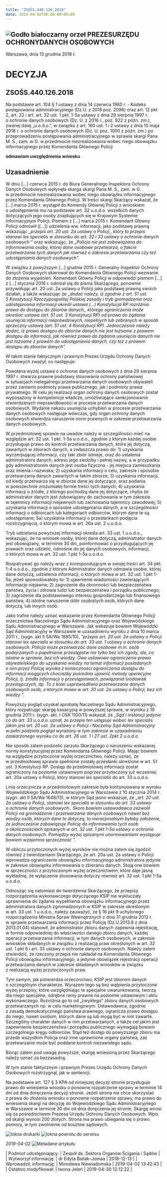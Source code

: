```yaml
---
title: "ZSOŚS.440.126.2018"
date: 2019-04-02T00:00:00+00:00
---
```



![Godło białoczarny orzeł](/bundles/app/img/orzeł2.png)
PREZESURZĘDU OCHRONYDANYCH OSOBOWYCH
------------------------------------




 Warszawa, dnia 13
 grudnia
 2018 r.
 


 DECYZJA
=========


ZSOŚS.440.126.2018
------------------


Na podstawie art. 104 § 1 ustawy z dnia 14 czerwca 1960 r. - Kodeks postępowania administracyjnego (Dz.U. z 2018 poz. 2096) oraz art. 12 pkt 2, art. 22 i art. art. 32 ust. 1 pkt. 1-5a ustawy z dnia 29 sierpnia 1997 r. o ochronie danych osobowych (Dz. U. z 2016 r., poz. 922 z późn. zm.), zwanej dalej „u.o.d.o.”, w związku z art. 160 ust. 1 i 2 ustawy z dnia 10 maja 2018 r. o ochronie danych osobowych (Dz. U. poz. 1000 z późn. zm.) po przeprowadzeniu postępowania administracyjnego w sprawie skargi Pana M. S., zam. w G. w przedmiocie niezrealizowania wobec niego obowiązku informacyjnego przez Komendanta Głównego Policji


**odmawiam uwzględnienia wniosku**


**Uzasadnienie**
----------------


W dniu [...] czerwca 2015 r. do Biura Generalnego Inspektora Ochrony Danych Osobowych wpłynęła skarga skargi Pana M. S., zam. w G. w przedmiocie niezrealizowania wobec niego obowiązku informacyjnego przez Komendanta Głównego Policji. W treści skargi Skarżący wskazał, że [...] marca 2015 r. wystąpił do Komendy Głównej Policji z wnioskiem o udostępnienie mu na podstawie art. 32 u.o.d.o. wszelkich danych dotyczących jego osoby znajdujących się w Krajowym Systemie Informacyjnym Policji. Pismem z [...] marca 2015 r. Komendant Główny Policji odmówił ([...]) udzielenia ww. informacji, jako podstawę prawną wskazując *„przepis art. 20 ust. 2a ustawy o Policji,, który to przepis stanowi lex specialis w stosunku do art. 32 i 33 ustawy o ochronie danych osobowych ”* oraz wskazując, że *„Policja nie jest zobowiązana do informowania osoby, której dane osobowe przetwarza, o fakcie przetwarzania tych danych jak również o zakresie przetwarzania czy też udostępniania danych osobowych".*


W związku z powyższym [...] grudnia 2015 r. Generalny Inspektor Ochrony Danych Osobowych skierował do Komendanta Głównego Policji wezwanie do złożenia wyjaśnień. Komendant Główny Policji w odpowiedzi pismem [...] z [...] stycznia 2016 r. odniósł się do pisma Skarżącego, ponownie przywołując art. 20 ust. 2a ustawy o Policji jako podstawę prawną swoich działań, a także wskazując że *„dodać należy, iż zgodnie z art. 51 ust. 5 Konstytucji Rzeczypospolitej Polskiej zasady i tryb gromadzenia oraz udostępniania informacji określi ustawa (...) Konstytucja RP rozróżnia prawo do dostępu do zbiorów danych,, którego ograniczenia może określać ustawa (art. 51 ust. 3 Konstytucji RP) od prawa do żądania usunięcia informacji nieprawdziwych, niepełnych lub zebranych w sposób sprzeczny ustawą (art. 51 ust. 4 Konstytucji RP). Jednocześnie należy dodać, iż prawo dostępu do zbiorów danych nie jest tożsame z prawem dostępu do informacji, jak również prawo do żądania usunięcia danych nie jest tożsame z prawem do udostępnienia danych, czy też z prawem dostępu do zbiorów danych”.*


W takim stanie faktycznym i prawnym Prezes Urzędu Ochrony Danych Osobowych zważył, co następuje:


Powołana wyżej ustawa o ochronie danych osobowych z dnia 29 sierpnia 1997 r. stwarza prawne podstawy stosowania ochrony państwowej w sytuacjach nielegalnego przetwarzania danych osobowych obywateli przez zarówno podmioty prawa publicznego, jak i podmioty prawa prywatnego. W celu jej realizacji organ ochrony danych osobowych został wyposażony w kompetencje władcze, umożliwiające sankcjonowanie stwierdzanych nieprawidłowości w procesie przetwarzania danych osobowych. Wydanie nakazu usunięcia uchybień w procesie przetwarzania danych osobowych następuje wówczas, gdy organ ochrony danych osobowych stwierdza naruszenie norm prawnych w zakresie przetwarzania danych osobowych.


W przedmiotowej sprawie na uwadze należy w szczególności mieć na względzie art. 32 ust. 1 pkt. 1-5a u.o.d.o., zgodnie z którym każdej osobie przysługuje prawo do kontroli przetwarzania danych, które jej dotyczą, zawartych w zbiorach danych, a zwłaszcza prawo do: 1) uzyskania wyczerpującej informacji, czy taki zbiór istnieje, oraz do ustalenia administratora danych, adresu jego siedziby i pełnej nazwy, a w przypadku gdy administratorem danych jest osoba fizyczna - jej miejsca zamieszkania oraz imienia i nazwiska; 2) uzyskania informacji o celu, zakresie i sposobie przetwarzania danych zawartych w takim zbiorze; 3) uzyskania informacji, od kiedy przetwarza się w zbiorze dane jej dotyczące, oraz podania w powszechnie zrozumiałej formie treści tych danych; 4) uzyskania informacji o źródle, z którego pochodzą dane jej dotyczące, chyba że administrator danych jest zobowiązany do zachowania w tym zakresie w tajemnicy informacji niejawnych lub zachowania tajemnicy zawodowej; 5) uzyskania informacji o sposobie udostępniania danych, a w szczególności informacji o odbiorcach lub kategoriach odbiorców, którym dane te są udostępniane; 5a) uzyskania informacji o przesłankach podjęcia rozstrzygnięcia, o którym mowa w art. 26a ust. 2 u.o.d.o.


Tryb udzielania powyższej informacji określa art. 33 ust. 1 u.o.d.o., wskazując, że na wniosek osoby, której dane dotyczą, administrator danych jest obowiązany, w terminie 30 dni, poinformować o przysługujących jej prawach oraz udzielić, odnośnie do jej danych osobowych, informacji, o których mowa w art. 32 ust. 1 pkt 1-5a u.o.d.o.


Rozpatrywać go należy wraz z korespondującym w swojej treści art. 34 pkt. 1-4 u.o.d.o., zgodnie z którym Administrator danych odmawia osobie, której dane dotyczą, udzielenia informacji, o których mowa w art. 32 ust. 1 pkt 1-5a, jeżeli spowodowałoby to: 1) ujawnienie wiadomości zawierających informacje niejawne; 2) zagrożenie dla obronności lub bezpieczeństwa państwa, życia i zdrowia ludzi lub bezpieczeństwa i porządku publicznego; 3) zagrożenie dla podstawowego interesu gospodarczego lub finansowego państwa; 4) istotne naruszenie dóbr osobistych osób, których dane dotyczą, lub innych osób.


Jako trafne należy uznać wskazanie przez Komendanta Głównego Policji orzecznictwa Naczelnego Sądu Administracyjnego oraz Wojewódzkiego Sądu Administracyjnego w Warszawie. Jak wskazuje bowiem Wojewódzki Sąd Administracyjny w Warszawie w uzasadnieniu wyroku z dnia 10 marca 2011 r., (sygn. akt II SA/Wa 1885/10), *"przepis art. 20 ust. 2a ustawy o Policji stanowi lex specialis w stosunku do art. 33 ust. 1 ustawy o ochronie danych osobowych. Policja może przetwarzać dane osobowe m.in. osób podejrzanych o popełnienie przestępstw nie tylko bez ich zgody, ale, co istotne w sprawie, bez ich wiedzy. Owo ustawowe ograniczenie prawa obywatelskiego do uzyskania wiedzy na temat informacji posiadanych o nim przez Policję wynika z konieczności ograniczenia dostępu do informacji mogących chociażby pośrednio ujawnić metody operacyjne Policji, tj. źródła informacji o przestępstwach, powiązania środowisk przestępczych, itp. To z kolei usprawiedliwia przetwarzanie danych osobowych osób, o których mowa w art. 20 ust. 2a ustawy o Policji, bez ich wiedzy ”.*


Powyższy pogląd uzyskał aprobatę Naczelnego Sądu Administracyjnego, który rozpatrując skargę kasacyjną w powyższej sprawie, w wyroku z 19 grudnia 2011 r. (sygn. akt. I OSK 1100/11) wskazał, że *„Sąd I instancji jedynie co do art. 33 u.o.d.o. uznał, że przepis ten ustępuje wobec lex specialis jakim jest art. 20 ust. 2a ustawy o Policji i Naczelny Sąd Administracyjny w pełni podziela pogląd wyrażany w tym zakresie w uzasadnieniu zaskarżonego wyroku co do art. 26 ust. 1 i 27 ust. 2pkt 2 u.o.d.o.*


Nie sposób zatem podzielić zarzutu Skarżącego o naruszeniu wskazanej normy konstytucyjnej przez Komendanta Głównego Policji. Mając bowiem na względzie przytoczone wyżej orzecznictwo, należy uznać, że w przedmiotowej sprawie spełnione zostały przesłanki określone w art. 51 ust. 3 Konstytucji RP. Dostęp do przedmiotowej informacji został ograniczony na poziomie ustawowym poprzez przytoczony już wcześniej art. 20a ustawy o Policji, który stanowi *lex specialis* do art. 33 u.o.d.o.


Linia orzecznicza w przedmiotowym zakresie była kontynuowana w wyroku Wojewódzkiego Sądu Administracyjnego w Warszawie z 10 stycznia 2014 r. (sygn. akt II SA/Wa 1648/13), w którym Sąd jasno wskazuje, że *„art. 20 ust. 2a ustawy o Policji, stanowi lex specialis w stosunku do art. 33 ustawy o ochronie danych osobowych.. Skoro bowiem ustawodawca zezwolił Policji na gromadzenie i przetwarzanie danych osobowych nawet bez wiedzy osób, których dane te dotyczą, to nieracjonalnym byłoby założenie, że jednocześnie zobowiązuje Policję do informowania tych osób o okolicznościach opisanych w art. 32 ust. 1 pkt 1-5a ustawy o ochronie danych osobowych. Pomiędzy wyżej opisanymi unormowaniami występuje bowiem wzajemna sprzeczność ”.*


W obliczu przytoczonych wyżej wyroków nie można zatem się zgodzić również z twierdzeniami Skarżącego, że art. 20a ust. 2a ustawy o Policji wprowadza ograniczenie obowiązku informacyjnego administratora jedynie w zakresie obowiązku informowania o zbieraniu danych. Stoją one bowiem w sprzeczności z przytoczonym wyżej orzecznictwem, które daje jasną wykładnię, że wyłączenie stosowania dotyczy również art. 32 ust. 1 pkt 1-5a u.o.d.o.


Odnosząc się natomiast do twierdzenia Skarżącego, że przepisy rozporządzenia wykonawczego dotyczącego KSIP nie wykluczały uprawnienia do żądania wypełnienia obowiązku informacyjnego przez administratora danych zgromadzonych w KSIP w zakresie określonym w art. 33 ust. 1 u.o.d.o., należy zauważyć, że § 16 pkt 9 uchylonego rozporządzenia Ministra Spraw Wewnętrznych z dnia 31 grudnia 2012 r. w sprawie przetwarzania informacji przez Policję (Dz.U.2013.8 z dnia 2013.01.04) stanowił, że administrator zbioru danych zapewnia rejestrację, w formie odpowiedniej do właściwości danego zbioru danych, każdej operacji przetwarzania informacji, w tym danych osobowych, w zakresie wniosków składanych w związku z realizacją praw określonych w art. 32 ust. 1 pkt 6 i art. 33 ustawy o ochronie danych osobowych. Należy zatem stwierdzić, że rzeczony przepis nie nakładał na Komendanta Głównego Policji obowiązku informacyjnego, a jedynie obowiązek rejestracji operacji przetwarzania danych w zakresie składanych wniosków w związku z realizacją wyżej przytoczonych praw.


Tym samym, jak potwierdza orzecznictwo, KSIP jest zbiorem danych o szczególnym charakterze. Wyrazem tego są bez wątpienia przytoczone wyżej przepisy, które uwzględniając te specjalne uwarunkowania, tworzą dla niego specjalne, odrębne ramy prawne na poziomie ustawowym i aktu wykonawczego. Rozróżnia go to od „zwykłego” zbioru danych osobowych przetwarzanych np. w celu marketingowym. Ustawodawca, zgodnie z zasadą demokratycznego państwa prawnego, ogranicza prawo dostępu do niego, nawet osobom, których dane są lub mogą być w nim zawarte. Szczególny charakter danych w nim przetwarzanych, a także cel jakim jest zapewnienie bezpieczeństwa i porządku publicznego wymagają bowiem szczególnego kręgu odbiorców. Stąd też dostęp do powyższego zbioru ma przede wszystkim Policja oraz inne uprawnione organy państwa, zaś przetwarzanie może być poddane kontroli niezawisłego sądu.


Biorąc zatem pod uwagę powyższe, skargę wniesioną przez Skarżącego należy uznać za bezzasadną.


W tym stanie faktycznym i prawnym Prezes Urzędu Ochrony Danych Osobowych rozstrzygnął, jak w sentencji.


Na podstawie art. 127 § 3 KPA od niniejszej decyzji stronie przysługuje prawo do wniesienia wniosku o ponowne rozpatrzenie sprawy w terminie 14 dni od dnia doręczenia decyzji stronie. Jeżeli strona nie chce skorzystać z prawa do złożenia wniosku o ponowne rozpatrzenie sprawy, ma prawo do wniesienia skargi na decyzję do Wojewódzkiego Sądu Administracyjnego w Warszawie w terminie 30 dni od dnia doręczenia jej stronie. Skargę wnosi się za pośrednictwem Prezesa Urzędu Ochrony Danych Osobowych. Wpis od skargi wynosi 200 złotych. Strona ma prawo ubiegania się o prawo pomocy, w tym zwolnienie od kosztów sądowych.



![Iokna drukarki](/bundles/app/img/ico/print.svg "Kliknij aby zobaczyć wersję do wydruku.")
![Iokna powrotu do serwisu](/bundles/app/img/ico/back.svg "Kliknij aby wrócić do normalnej wersji serwisu.")


*2019-04-02*
![Metadane artykułu](/bundles/app/img/metadane-s3.png "Metadane artykułu")




| Podmiot udostępniający: | Zespół ds. Sektora Organów Ścigania i Sądów |
| Wytworzył informację: | dr Edyta Bielak–Jomaa | 2018-12-13 |
| Wprowadził‚ informację: | Mirosława Niewiadomska | 2019-04-02 13:42:43 |
| Ostatnio modyfikował: | Iwona Jeleń | 2019-04-30 12:12:22 |


